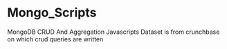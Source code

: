 # Mongo_Scripts
MongoDB CRUD And Aggregation Javascripts 
Dataset is from crunchbase on which crud queries are written

